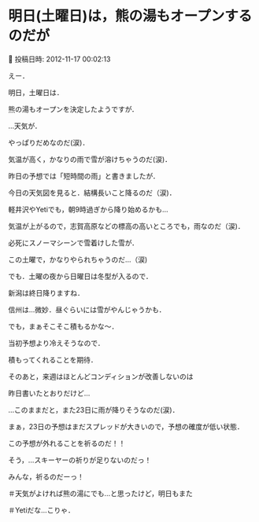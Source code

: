 # 明日(土曜日)は，熊の湯もオープンするのだが

📅 投稿日時: 2012-11-17 00:02:13

えー．


明日，土曜日は．


熊の湯もオープンを決定したようですが．





…天気が．


やっぱりだめなのだ(涙)．


気温が高く，かなりの雨で雪が溶けちゃうのだ(涙)．


昨日の予想では「短時間の雨」と書きましたが．


今日の天気図を見ると．結構長いこと降るのだ（涙)．


軽井沢やYetiでも，朝9時過ぎから降り始めるかも…





気温が上がるので，志賀高原などの標高の高いところでも，雨なのだ（涙)．


必死にスノーマシーンで雪着けした雪が．


この土曜で，かなりやられちゃうのだ…（涙)





でも．土曜の夜から日曜日は冬型が入るので．


新潟は終日降りますね．


信州は…微妙．昼ぐらいには雪がやんじゃうかも．


でも，まぁそこそこ積もるかな～．


当初予想より冷えそうなので．


積もってくれることを期待．





そのあと，来週はほとんどコンディションが改善しないのは


昨日書いたとおりだけど…


…このままだと，また23日に雨が降りそうなのだ(涙)．


まぁ，23日の予想はまだスプレッドが大きいので，予想の確度が低い状態．


この予想が外れることを祈るのだ！！





そう，…スキーヤーの祈りが足りないのだっ！


みんな，祈るのだーっ！





＃天気がよければ熊の湯にでも…と思ったけど，明日もまた


＃Yetiだな…こりゃ．
